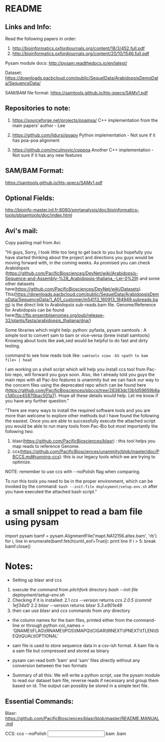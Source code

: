 # README #

Links and Info:
--------------
Read the following papers in order:
1) http://bioinformatics.oxfordjournals.org/content/18/3/452.full.pdf
2) http://bioinformatics.oxfordjournals.org/content/20/10/1546.full.pdf

Pysam module docs:
http://pysam.readthedocs.io/en/latest/

Dataset:
https://downloads.pacbcloud.com/public/SequelData/ArabidopsisDemoData/SequenceData/

SAM/BAM file format:
https://samtools.github.io/hts-specs/SAMv1.pdf

Repositories to note:
--------------------
1) https://sourceforge.net/projects/poamsa/
   C++ implementation from the main papers' author - Lee

2) https://github.com/ljdursi/poapy
   Python implementation - Not sure if it has poa-poa alignment

3) https://github.com/mculinovic/cpppoa
   Another C++ implementation - Not sure if it has any new features

SAM/BAM Format:
--------------
https://samtools.github.io/hts-specs/SAMv1.pdf

Optional Fields:
----------------
http://bioinfo-master.ird.fr:8080/smrtanalysis/doc/bioinformatics-tools/pbsamtools/doc/index.html

Avi's mail:
----------

Copy pasting mail from Avi:

"Hi guys,
Sorry, I took little too long to get back to you but hopefully you have started thinking about the project and directions 
you guys would be moving forward with, in the coming weeks.
As promised you can check Arabidopsis
(https://github.com/PacificBiosciences/DevNet/wiki/Arabidopsis-Sequence-and-Assembly-%28_Arabidopsis-thaliana_-Ler-0%29)
and some other datasets here(https://github.com/PacificBiosciences/DevNet/wiki/Datasets).
This(https://downloads.pacbcloud.com/public/SequelData/ArabidopsisDemoData/SequenceData/1_A01_customer/m54113_160913_184949.subreads.bam)
is the direct link to Arabidopsis sub-reads.bam file.
Genome/Reference for Arabidopsis can be found here(ftp://ftp.ensemblgenomes.org/pub/release-32/plants/fasta/arabidopsis_thaliana/dna/) 

Some libraries which might help:
python: pyfasta, pysam
samtools : A simple tool to convert sam to bam or vice-versa {brew install samtools}
Knowing about tools like awk,sed would be helpful to do fast and dirty testing.

command to see how reads look like:
```samtools view -bS <path to bam file> | head```

I am working on a shell script which will help you install ccs tool from Pac-bio repo, will forward you guys soon. 
Also, like I already told you guys the main repo with all Pac-bio features is unanimity but we can hack our way to the concern files
using the deprecated repo which can be found here (https://github.com/PacificBiosciences/pbccs/tree/28383dc13b1d59659b6ac1d0cce45870bac501a7).
Hope all these details would help.
Let me know if you have any further question."

"There are many ways to install the required software tools and you are more than welcome to explore other methods 
but I have found the following the easiest.
Once you are able to successfully execute the attached script you would be able to run many tools from Pac-Bio but 
most importantly the following two:
1. blasr(https://github.com/PacificBiosciences/blasr) : this tool helps you map reads to reference Genome.
2. ccs(https://github.com/PacificBiosciences/unanimity/blob/master/doc/PBCCS.md#running-ccs): this is our legacy tools which we
	are trying to optimize.

NOTE: remember to use ccs with --noPolish flag when comparing.

To run this tools you need to be in the proper environment, which can be invoked by the command: 
``bash --init-file deployment/setup-env.sh`` after you have executed the attached bash script."

# a small snippet to read a bam file using pysam  
import pysam
bamf = pysam.AlignmentFile('mapt.NA12156.altex.bam', 'rb')
for i, line in enumerate(bamf.fetch(until_eof=True)):
    print line
    if i > 5:
        break
bamf.close()

# Notes:
- Setting up blasr and ccs
1. execute the command from *pitchfork* directory 
*bash --init-file deployment/setup-env.sh*
2. Checking if it is installed:
2.1 *ccs --version* returns *ccs 2.0.5 (commit 1ef34a1)*
2.2 *blasr --version* returns *blasr	5.3.e901e48*
3. then can use *blasr* and *ccs* commands from *any* directory

- the column names for the bam files, printed either from the command-line or through python 
col_names = 'QNAME\tFLAG\tRNAME\tPOS\tMAPQ\tCIGAR\tRNEXT\tPNEXT\tTLEN\tSEQ\tQUAL\tOPTIONAL'

- sam file is used to store sequence data in a csv-ish format. A bam file is a sam file but compressed and stored as binary

- pysam can read both 'bam' and 'sam' files directly without any conversion between the two formats

- Summary of all this: We will write a python script, use the pysam module to read our dataset bam file, reverse reads if necessary and group them based on id. The output can possibly be stored in a simple text file.

Essential Commands:
-------------------

Blasr: https://github.com/PacificBiosciences/blasr/blob/master/README.MANUAL.md

CCS: ccs --noPolish <input subread>.bam <output file>.bam